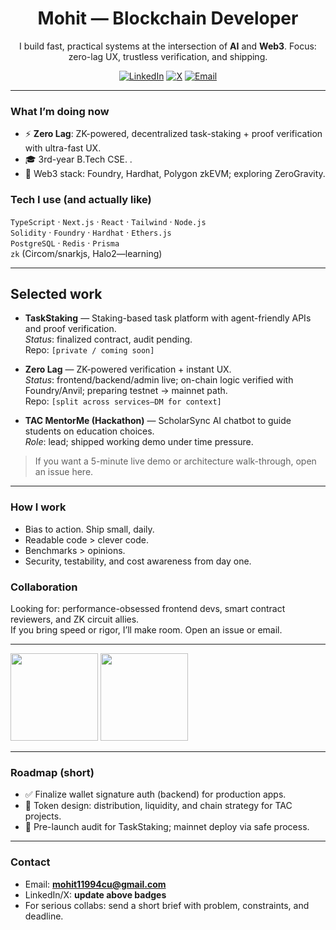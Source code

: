 <h1 align="center">Mohit — Blockchain Developer</h1>

<p align="center">
  I build fast, practical systems at the intersection of <b>AI</b> and <b>Web3</b>.
  Focus: zero-lag UX, trustless verification, and shipping.
</p>

<p align="center">
  <!-- Badges: replace links with your actual handles -->
  <a href="[https://www.linkedin.com/in/TODO](https://www.linkedin.com/in/mohit-mohit64/)"><img alt="LinkedIn" src="https://img.shields.io/badge/LinkedIn-0077B5.svg?logo=linkedin&logoColor=white"></a>
  <a href="[https://x.com/TODO](https://x.com/iammohit64)"><img alt="X" src="https://img.shields.io/badge/Follow-000000.svg?logo=x&logoColor=white"></a>
  <a href="mailto:mohit11994cu@gmail.com"><img alt="Email" src="https://img.shields.io/badge/Email-005FF9.svg?logo=gmail&logoColor=white"></a>
</p>

---

### What I’m doing now
- ⚡ **Zero Lag**: ZK-powered, decentralized task-staking + proof verification with ultra-fast UX.
- 🎓 3rd-year B.Tech CSE. .
- 🧪 Web3 stack: Foundry, Hardhat, Polygon zkEVM; exploring ZeroGravity.

### Tech I use (and actually like)
<!-- Add/remove as needed -->
`TypeScript` · `Next.js` · `React` · `Tailwind` · `Node.js`  
`Solidity` · `Foundry` · `Hardhat` · `Ethers.js`  
`PostgreSQL` · `Redis` · `Prisma`    
`zk` (Circom/snarkjs, Halo2—learning)

---

## Selected work
- **TaskStaking** — Staking-based task platform with agent-friendly APIs and proof verification.  
  *Status*: finalized contract, audit pending.  
  Repo: `[private / coming soon]`

- **Zero Lag** — ZK-powered verification + instant UX.  
  *Status*: frontend/backend/admin live; on-chain logic verified with Foundry/Anvil; preparing testnet → mainnet path.  
  Repo: `[split across services—DM for context]`

- **TAC MentorMe (Hackathon)** — ScholarSync AI chatbot to guide students on education choices.  
  *Role*: lead; shipped working demo under time pressure.

> If you want a 5-minute live demo or architecture walk-through, open an issue here.

---

### How I work
- Bias to action. Ship small, daily.
- Readable code > clever code.
- Benchmarks > opinions.
- Security, testability, and cost awareness from day one.

### Collaboration
Looking for: performance-obsessed frontend devs, smart contract reviewers, and ZK circuit allies.  
If you bring speed or rigor, I’ll make room. Open an issue or email.

---

<p align="left">
  <img src="https://github-readme-stats.vercel.app/api?username=YOUR_USERNAME&show_icons=true&hide_title=true" height="140" />
  <img src="https://github-readme-stats.vercel.app/api/top-langs/?username=YOUR_USERNAME&layout=compact" height="140" />
</p>

---

### Roadmap (short)
- ✅ Finalize wallet signature auth (backend) for production apps.
- 🧭 Token design: distribution, liquidity, and chain strategy for TAC projects.
- 🔐 Pre-launch audit for TaskStaking; mainnet deploy via safe process.

---

### Contact
- Email: **mohit11994cu@gmail.com**
- LinkedIn/X: **update above badges**
- For serious collabs: send a short brief with problem, constraints, and deadline.


